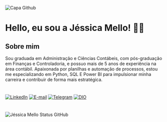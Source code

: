 ![Capa Github](https://github.com/user-attachments/assets/f7ac7026-bd00-4585-8e85-fbf8a948b13d)


# Hello, eu sou a Jéssica Mello! 👋🏻

## Sobre mim 

Sou graduada em Administração e Ciências Contábeis, com pós-graduação em Finanças e Controladoria, e possuo mais de 5 anos de experiência na área contábil. Apaixonada por planilhas e automação de processos, estou me especializando em Python, SQL E Power BI para impulsionar minha carreira e contribuir de forma mais estratégica.


#

[![LinkedIn](https://img.shields.io/badge/LinkedIn-0077B5?style=for-the-badge&logo=linkedin&logoColor=white&color=e4c5c4)](https://www.linkedin.com/in/jessica-tmello/)
[![E-mail](https://img.shields.io/badge/-Email-000?style=for-the-badge&logo=microsoft-outlook&logoColor=white&color=e4c5c4)](mailto:jessica_thaize@hotmail.com)
[![Telegram](https://img.shields.io/badge/Telegram-000?style=for-the-badge&logo=telegram&logoColor=white&color=e4c5c4)](https://t.me/jessicatmello)
[![DIO](https://img.shields.io/badge/Meu_perfil_da_DIO-9F966D?style=for-the-badge&logoColor=white&color=e4c5c4)](https://web.dio.me/users/jessica_thaize?tab=achievements)

#

![Jéssica Mello Status GitHub](https://github-readme-stats.vercel.app/api?username=jessicatmello&show_icons=true&rank_icon=github&theme=dracula)

